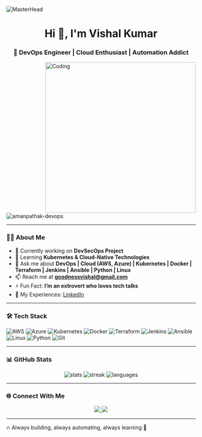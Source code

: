 ![MasterHead](https://cdn.dribbble.com/userupload/7725814/file/original-ad34e5a3d587a8a90b6586de67710225.gif)

<h1 align="center">Hi 👋, I'm Vishal Kumar</h1>
<h3 align="center">🚀 DevOps Engineer | Cloud Enthusiast | Automation Addict</h3>

<img align="right" alt="Coding" width="400" src="https://cdn.dribbble.com/userupload/7725640/file/original-a2b82ab8779ece4c49df3672f7753ccb.gif">

<p align="left"> <img src="https://komarev.com/ghpvc/?username=amanpathak-devops&label=Profile%20views&color=0e75b6&style=flat" alt="amanpathak-devops" /> </p>

---

### 👨‍💻 About Me  
- 🔭 Currently working on **DevSecOps Project**  
- 🌱 Learning **Kubernetes & Cloud-Native Technologies**  
- 💬 Ask me about **DevOps | Cloud (AWS, Azure) | Kubernetes | Docker | Terraform | Jenkins | Ansible | Python | Linux**  
- 📫 Reach me at **goodnessvishal@gmail.com**  
- ⚡ Fun Fact: **I’m an extrovert who loves tech talks**  
- 📄 My Experiences: [LinkedIn](https://www.linkedin.com/in/vishalkumar25/)  

---

### 🛠️ Tech Stack  
<p align="center">
  
![AWS](https://img.shields.io/badge/AWS-232F3E?style=for-the-badge&logo=amazon-aws&logoColor=white)
![Azure](https://img.shields.io/badge/Azure-0078D4?style=for-the-badge&logo=microsoft-azure&logoColor=white)
![Kubernetes](https://img.shields.io/badge/Kubernetes-326CE5?style=for-the-badge&logo=kubernetes&logoColor=white)
![Docker](https://img.shields.io/badge/Docker-2496ED?style=for-the-badge&logo=docker&logoColor=white)
![Terraform](https://img.shields.io/badge/Terraform-7B42BC?style=for-the-badge&logo=terraform&logoColor=white)
![Jenkins](https://img.shields.io/badge/Jenkins-D24939?style=for-the-badge&logo=jenkins&logoColor=white)
![Ansible](https://img.shields.io/badge/Ansible-EE0000?style=for-the-badge&logo=ansible&logoColor=white)
![Linux](https://img.shields.io/badge/Linux-FCC624?style=for-the-badge&logo=linux&logoColor=black)
![Python](https://img.shields.io/badge/Python-3776AB?style=for-the-badge&logo=python&logoColor=white)
![Git](https://img.shields.io/badge/Git-F05032?style=for-the-badge&logo=git&logoColor=white)

</p>

---

### 📊 GitHub Stats  
<p align="center">
  <img src="https://github-readme-stats.vercel.app/api?username=amanpathak-devops&show_icons=true&theme=tokyonight" alt="stats" />
  <img src="https://github-readme-streak-stats.herokuapp.com/?user=amanpathak-devops&theme=tokyonight" alt="streak" />
  <img src="https://github-readme-stats.vercel.app/api/top-langs/?username=amanpathak-devops&layout=compact&theme=tokyonight" alt="languages" />
</p>

---

### 🌐 Connect With Me  
<p align="center">
  <a href="https://www.linkedin.com/in/vishalkumar25/" target="_blank">
    <img src="https://img.shields.io/badge/LinkedIn-0A66C2?style=for-the-badge&logo=linkedin&logoColor=white" />
  </a>
  <a href="mailto:goodnessvishal@gmail.com" target="_blank">
    <img src="https://img.shields.io/badge/Email-D14836?style=for-the-badge&logo=gmail&logoColor=white" />
  </a>
</p>

---

🔥 Always building, always automating, always learning 🚀  
